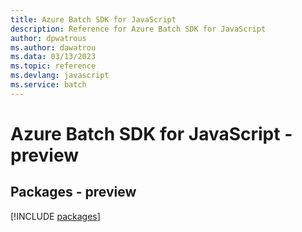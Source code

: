 ```yaml
---
title: Azure Batch SDK for JavaScript
description: Reference for Azure Batch SDK for JavaScript
author: dpwatrous
ms.author: dawatrou
ms.data: 03/13/2023
ms.topic: reference
ms.devlang: javascript
ms.service: batch
---
```

# Azure Batch SDK for JavaScript - preview
## Packages - preview
[!INCLUDE [packages](batch-index.md)]